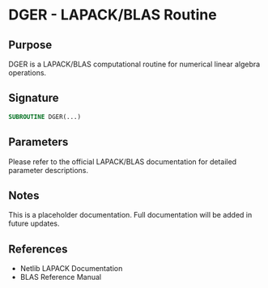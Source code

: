 # DGER - LAPACK/BLAS Routine

## Purpose

DGER is a LAPACK/BLAS computational routine for numerical linear algebra operations.

## Signature

```fortran
SUBROUTINE DGER(...)
```

## Parameters

Please refer to the official LAPACK/BLAS documentation for detailed parameter descriptions.

## Notes

This is a placeholder documentation. Full documentation will be added in future updates.

## References

- Netlib LAPACK Documentation
- BLAS Reference Manual
